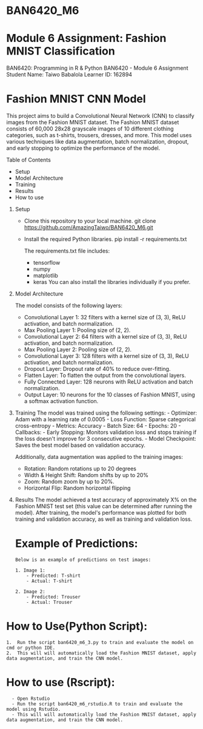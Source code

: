 # BAN6420_M6
# Module 6 Assignment: Fashion MNIST Classification

BAN6420: Programming in R & Python
BAN6420 - Module 6 Assignment
Student Name: Taiwo Babalola
Learner ID: 162894

# Fashion MNIST CNN Model
This project aims to build a Convolutional Neural Network (CNN) to classify images from the Fashion MNIST dataset. The Fashion MNIST dataset consists of 60,000 28x28 grayscale images of 10 different clothing categories, such as t-shirts, trousers, dresses, and more. This model uses various techniques like data augmentation, batch normalization, dropout, and early stopping to optimize the performance of the model.

 Table of Contents
  - Setup
  - Model Architecture
  - Training
  - Results
  - How to use


 1. Setup
     - Clone this repository to your local machine.
        git clone https://github.com/AmazingTaiwo/BAN6420_M6.git
     - Install the required Python libraries.
        pip install -r requirements.txt
   
        The requirements.txt file includes:
        - tensorflow
        - numpy
        - matplotlib
        - keras
     You can also install the libraries individually if you prefer.

3.  Model Architecture

    The model consists of the following layers:
    - Convolutional Layer 1: 32 filters with a kernel size of (3, 3), ReLU activation, and batch normalization.
    - Max Pooling Layer 1: Pooling size of (2, 2).
    - Convolutional Layer 2: 64 filters with a kernel size of (3, 3), ReLU activation, and batch normalization.
    - Max Pooling Layer 2: Pooling size of (2, 2).
    - Convolutional Layer 3: 128 filters with a kernel size of (3, 3), ReLU activation, and batch normalization.
    - Dropout Layer: Dropout rate of 40% to reduce over-fitting.
    - Flatten Layer: To flatten the output from the convolutional layers.
    - Fully Connected Layer: 128 neurons with ReLU activation and batch normalization.
    - Output Layer: 10 neurons for the 10 classes of Fashion MNIST, using a softmax activation function.

4.  Training
   The model was trained using the following settings:
        - Optimizer: Adam with a learning rate of 0.0005
        - Loss Function: Sparse categorical cross-entropy
        - Metrics: Accuracy
        - Batch Size: 64
        - Epochs: 20
        - Callbacks:
            - Early Stopping: Monitors validation loss and stops training if the loss doesn't improve for 3 consecutive epochs.
            - Model Checkpoint: Saves the best model based on validation accuracy.

    Additionally, data augmentation was applied to the training images:
     - Rotation: Random rotations up to 20 degrees
     - Width & Height Shift: Random shifts by up to 20%
     - Zoom: Random zoom by up to 20%.
     - Horizontal Flip: Random horizontal flipping

6.  Results
   The model achieved a test accuracy of approximately X% on the Fashion MNIST test set (this value can be determined after running the model). After training, the model's performance was plotted for both training and validation accuracy, as well as training and validation loss.

    # Example of Predictions:
        Below is an example of predictions on test images:

        1. Image 1:
            - Predicted: T-shirt
            - Actual: T-shirt

        2. Image 2:
            - Predicted: Trouser
            - Actual: Trouser

# How to Use(Python Script):
    1.  Run the script ban6420_m6_3.py to train and evaluate the model on cmd or python IDE.
    2.  This will will automatically load the Fashion MNIST dataset, apply data augmentation, and train the CNN model.
# How to use (Rscript):
      - Open Rstudio
      - Run the script ban6420_m6_rstudio.R to train and evaluate the model using Rstudio.
      - This will will automatically load the Fashion MNIST dataset, apply data augmentation, and train the CNN model.
